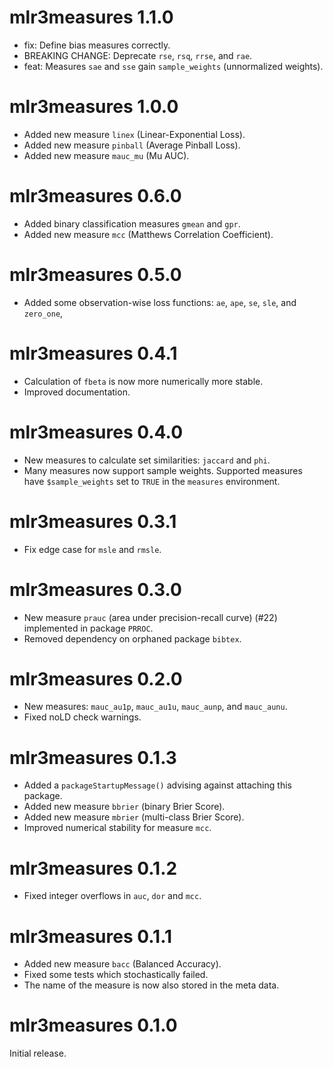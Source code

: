 # mlr3measures 1.1.0

* fix: Define bias measures correctly.
* BREAKING CHANGE: Deprecate `rse`, `rsq`, `rrse`, and `rae`.
* feat: Measures `sae` and `sse` gain `sample_weights` (unnormalized weights).

# mlr3measures 1.0.0

* Added new measure `linex` (Linear-Exponential Loss).
* Added new measure `pinball` (Average Pinball Loss).
* Added new measure `mauc_mu` (Mu AUC).

# mlr3measures 0.6.0

* Added binary classification measures `gmean` and `gpr`.
* Added new measure `mcc` (Matthews Correlation Coefficient).

# mlr3measures 0.5.0

* Added some observation-wise loss functions: `ae`, `ape`, `se`,
  `sle`, and `zero_one`,

# mlr3measures 0.4.1

* Calculation of `fbeta` is now more numerically more stable.
* Improved documentation.

# mlr3measures 0.4.0

* New measures to calculate set similarities: `jaccard` and `phi`.
* Many measures now support sample weights.
  Supported measures have `$sample_weights` set to `TRUE` in the `measures`
  environment.

# mlr3measures 0.3.1

* Fix edge case for `msle` and `rmsle`.

# mlr3measures 0.3.0

* New measure `prauc` (area under precision-recall curve) (#22) implemented in
  package `PRROC`.
* Removed dependency on orphaned package `bibtex`.

# mlr3measures 0.2.0

* New measures: `mauc_au1p`, `mauc_au1u`, `mauc_aunp`, and `mauc_aunu`.
* Fixed noLD check warnings.

# mlr3measures 0.1.3

* Added a `packageStartupMessage()` advising against attaching this package.
* Added new measure `bbrier` (binary Brier Score).
* Added new measure `mbrier` (multi-class Brier Score).
* Improved numerical stability for measure `mcc`.

# mlr3measures 0.1.2

* Fixed integer overflows in `auc`, `dor` and `mcc`.

# mlr3measures 0.1.1

* Added new measure `bacc` (Balanced Accuracy).
* Fixed some tests which stochastically failed.
* The name of the measure is now also stored in the meta data.

# mlr3measures 0.1.0

Initial release.
